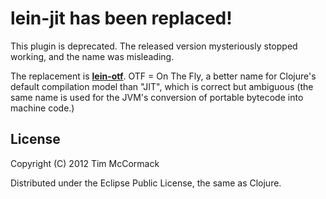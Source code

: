 # lein-jit has been replaced!

This plugin is deprecated. The released version mysteriously stopped working,
and the name was misleading.

The replacement is **[lein-otf](https://github.com/timmc/lein-otf)**.
OTF = On The Fly, a better name for Clojure's default compilation model than
"JIT", which is correct but ambiguous (the same name is used for the JVM's
conversion of portable bytecode into machine code.)

## License

Copyright (C) 2012 Tim McCormack

Distributed under the Eclipse Public License, the same as Clojure.
